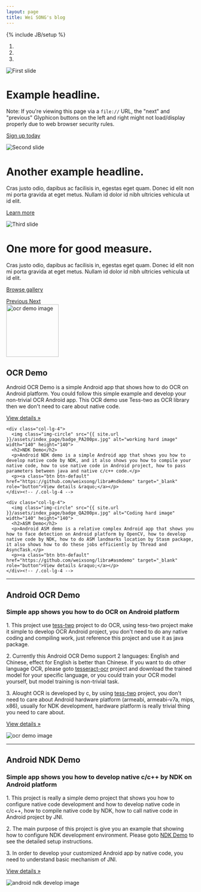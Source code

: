 ```yaml
---
layout: page
title: Wei SONG's blog
---
```

{% include JB/setup %}

<!-- Carousel
================================================== -->
<div id="myCarousel" class="carousel slide" data-ride="carousel">
  <!-- Indicators -->
  <ol class="carousel-indicators">
    <li data-target="#myCarousel" data-slide-to="0" class="active"></li>
    <li data-target="#myCarousel" data-slide-to="1"></li>
    <li data-target="#myCarousel" data-slide-to="2"></li>
  </ol>
  <div class="carousel-inner" role="listbox">
    <div class="item active">
      <img class="first-slide" src="{{ site.url }}/assets/index_page/slide-new-img-cover.jpg" alt="First slide">
      <div class="container">
        <div class="carousel-caption">
          <h1>Example headline.</h1>
          <p>Note: If you're viewing this page via a <code>file://</code> URL, the "next" and "previous" Glyphicon buttons on the left and right might not load/display properly due to web browser security rules.</p>
          <p><a class="btn btn-lg btn-primary" href="#" role="button">Sign up today</a></p>
        </div>
      </div>
    </div>
    <div class="item">
      <img class="second-slide" src="{{ site.url }}/assets/index_page/2.jpg" alt="Second slide">
      <div class="container">
        <div class="carousel-caption">
          <h1>Another example headline.</h1>
          <p>Cras justo odio, dapibus ac facilisis in, egestas eget quam. Donec id elit non mi porta gravida at eget metus. Nullam id dolor id nibh ultricies vehicula ut id elit.</p>
          <p><a class="btn btn-lg btn-primary" href="#" role="button">Learn more</a></p>
        </div>
      </div>
    </div>
    <div class="item">
      <img class="third-slide" src="{{ site.url }}/assets/index_page/3.jpg" alt="Third slide">
      <div class="container">
        <div class="carousel-caption">
          <h1>One more for good measure.</h1>
          <p>Cras justo odio, dapibus ac facilisis in, egestas eget quam. Donec id elit non mi porta gravida at eget metus. Nullam id dolor id nibh ultricies vehicula ut id elit.</p>
          <p><a class="btn btn-lg btn-primary" href="#" role="button">Browse gallery</a></p>
        </div>
      </div>
    </div>
  </div>
  <a class="left carousel-control" href="#myCarousel" role="button" data-slide="prev">
    <span class="glyphicon glyphicon-chevron-left" aria-hidden="true"></span>
    <span class="sr-only">Previous</span>
  </a>
  <a class="right carousel-control" href="#myCarousel" role="button" data-slide="next">
    <span class="glyphicon glyphicon-chevron-right" aria-hidden="true"></span>
    <span class="sr-only">Next</span>
  </a>
</div><!-- /.carousel -->

<!-- Marketing messaging and featurettes
================================================== -->
<!-- Wrap the rest of the page in another container to center all the content. -->
<div class="container marketing">

  <!-- Three columns of text below the carousel -->
  <div class="row">
    <div class="col-lg-4">
      <img class="img-circle" src="{{ site.url }}/assets/index_page/OCR.jpg" alt="ocr demo image" width="140" height="140">
      <h2>OCR Demo</h2>
      <p>Android OCR Demo is a simple Android app that shows how to do OCR on Android platform. You could follow this simple example and develop your non-trivial OCR Android app.
      This OCR demo use Tess-two as OCR library then we don't need to care about native code.</p>
      <p><a class="btn btn-default" href="https://github.com/weixsong/libra#ocrdemo" target="_blank" role="button">View details &raquo;</a></p>
    </div><!-- /.col-lg-4 -->

    <div class="col-lg-4">
      <img class="img-circle" src="{{ site.url }}/assets/index_page/badge_PA200px.jpg" alt="working hard image" width="140" height="140">
      <h2>NDK Demo</h2>
      <p>Android NDK demo is a simple Android app that shows you how to develop native code by NDK, and it also shows you how to compile your native code, how to use native code in Android project, how to pass parameters between java and native c/c++ code.</p>
      <p><a class="btn btn-default" href="https://github.com/weixsong/libra#ndkdemo" target="_blank" role="button">View details &raquo;</a></p>
    </div><!-- /.col-lg-4 -->

    <div class="col-lg-4">
      <img class="img-circle" src="{{ site.url }}/assets/index_page/badge_QA200px.jpg" alt="Coding hard image" width="140" height="140">
      <h2>ASM Demo</h2>
      <p>Android ASM demo is a relative complex Android app that shows you how to face detection on Android platform by OpenCV, how to develop native code by NDK, how to do ASM landmarks location by Stasm package, it also shows how to do these jobs efficiently by Thread and AsyncTask.</p>
      <p><a class="btn btn-default" href="https://github.com/weixsong/libra#asmdemo" target="_blank" role="button">View details &raquo;</a></p>
    </div><!-- /.col-lg-4 -->
  </div><!-- /.row -->

  <!-- START THE FEATURETTES -->
  <hr class="featurette-divider">

  <div class="row featurette">
    <div class="col-md-7">
      <h2 class="featurette-heading">Android OCR Demo</h2>
      <h3>Simple app shows you how to do OCR on Android platform</h3>
      <p class="lead">1. This project use <a href="https://github.com/weixsong/tess-two">tess-two</a> project to do OCR, using tess-two project make it simple to develop OCR Android project, you don't need to do any native coding and compiling work, just reference this project and use it as java package.</p>
      <p class="lead">2. Currently this Android OCR Demo support 2 languages: English and Chinese, effect for English is better than Chinese. If you want to do other language OCR, please goto <a href="https://code.google.com/p/tesseract-ocr/">tesseract-ocr</a> project and download the trained model for your specific language, or you could train your OCR model yourself, but model training is non-trivial task.</p>
      <p class="lead">3. Alought OCR is developed by c, by using <a href="https://github.com/weixsong/tess-two">tess-two</a> project, you don't need to care about Android hardware platform (armeabi, armeabi-v7a, mips, x86), usually for NDK development, hardware platform is really trivial thing you need to care about.</p>
      <p><a class="btn btn-default" href="https://github.com/weixsong/libra#ocrdemo" target="_blank" role="button">View details &raquo;</a></p>
    </div>
    <div class="col-md-5">
      <img class="featurette-image img-responsive center-block" src="{{ site.url }}/assets/index_page/ocr_app_demo.png" alt="ocr demo image">
    </div>
  </div>

  <hr class="featurette-divider">

  <div class="row featurette">
    <div class="col-md-7 col-md-push-5">
      <h2 class="featurette-heading">Android NDK Demo</h2>
      <h3>Simple app shows you how to develop native c/c++ by NDK on Android platform</h3>
      <p class="lead">1. This project is really a simple demo project that shows you how to configure native code development and how to develop native code in c/c++, how to compile native code by NDK, how to call native code in Android project by JNI.</p>
      <p class="lead">2. The main purpose of this project is give you an example that showing how to configure NDK development environment. Please goto <a href="https://github.com/weixsong/libra#ndkdemo">NDK Demo</a> to see the detailed setup instructions.</p>
      <p class="lead">3. In order to develop your customized Android app by native code, you need to understand basic mechanism of JNI.</p>
      <p><a class="btn btn-default" href="https://github.com/weixsong/libra" target="_blank" role="button">View details &raquo;</a></p>
    </div>
    <div class="col-md-5 col-md-pull-7">
      <img class="featurette-image img-responsive center-block" src="{{ site.url }}/assets/index_page/ndk_demo.png" alt="android ndk develop image">
    </div>
  </div>
  <!-- /END THE FEATURETTES -->
</div><!-- /.container -->

